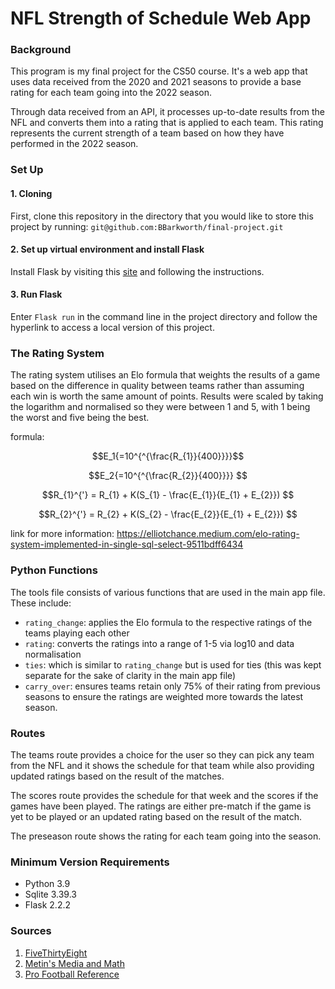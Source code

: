 # NFL Strength of Schedule Web App
### **Background**
This program is my final project for the CS50 course. It's a web app that uses data received from the 2020 and 2021 seasons to provide a base rating for each team going into the 2022 season. 

Through data received from an API, it processes up-to-date results from the NFL and converts them into a rating that is applied to each team. This rating represents the current strength of a team based on how they have performed in the 2022 season.

### **Set Up**
#### 1. Cloning
First, clone this repository in the directory that you would like to store this project by running: 
`git@github.com:BBarkworth/final-project.git`

#### 2. Set up virtual environment and install Flask
Install Flask by visiting this [site](https://flask.palletsprojects.com/en/2.2.x/installation/#install-flask) and following the instructions.

#### 3. Run Flask
Enter `Flask run` in the command line in the project directory and follow the hyperlink to access a local version of this project.

### **The Rating System**
The rating system utilises an Elo formula that weights the results of a game based on the difference in quality between teams rather than assuming each win is worth the same amount of points. 
Results were scaled by taking the logarithm and normalised so they were between 1 and 5, with 1 being the worst and five being the best.

formula: 
```math
E_1{=10^{^{\frac{R_{1}}{400}}}}
```
```math
E_2{=10^{^{\frac{R_{2}}{400}}}} 
```
```math
R_{1}^{'} = R_{1} + K(S_{1} - \frac{E_{1}}{E_{1} + E_{2}}) 
```
```math
R_{2}^{'} = R_{2} + K(S_{2} - \frac{E_{2}}{E_{1} + E_{2}}) 
```
link for more information: https://elliotchance.medium.com/elo-rating-system-implemented-in-single-sql-select-9511bdff6434

### **Python Functions**
The tools file consists of various functions that are used in the main app file. 
These include:
* `rating_change`: applies the Elo formula to the respective ratings of the teams playing each other
* `rating`: converts the ratings into a range of 1-5 via log10 and data normalisation
* `ties`: which is similar to `rating_change` but is used for ties (this was kept separate for the sake of clarity in the main app file)
* `carry_over`: ensures teams retain only 75% of their rating from previous seasons to ensure the ratings are weighted more towards the latest season.

### **Routes**
The teams route provides a choice for the user so they can pick any team from the NFL and it shows the schedule for that team while also providing updated ratings based on the result of the matches.

The scores route provides the schedule for that week and the scores if the games have been played. The ratings are either pre-match if the game is yet to be played or an updated rating based on the result of the match. 		

The preseason route shows the rating for each team going into the season.

### **Minimum Version Requirements**
* Python 3.9
* Sqlite 3.39.3
* Flask 2.2.2

### **Sources**
1. [FiveThirtyEight](https://fivethirtyeight.com/features/how-we-calculate-nba-elo-ratings/)
2. [Metin's Media and Math](https://metinmediamath.wordpress.com/2013/11/27/how-to-calculate-the-elo-rating-including-example/comment-page-2/)
3. [Pro Football Reference](https://www.pro-football-reference.com/)
